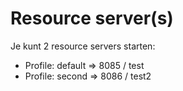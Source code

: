 # Resource server(s)
Je kunt 2 resource servers starten: 
- Profile: default => 8085 / test
- Profile: second => 8086 / test2
